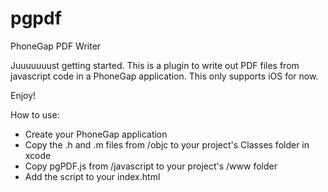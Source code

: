 pgpdf
=====

PhoneGap PDF Writer

Juuuuuuust getting started. This is a plugin to write out PDF files from javascript code in a PhoneGap application. This only supports iOS for now.

Enjoy!

How to use:

- Create your PhoneGap application
- Copy the .h and .m files from /objc to your project's Classes folder in xcode
- Copy pgPDF.js from /javascript to your project's /www folder
- Add the script to your index.html
	<script src="pgPDF.js"></script>